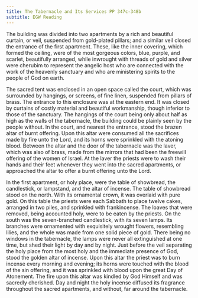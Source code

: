 ```yaml
---
title: The Tabernacle and Its Services PP 347c-348b
subtitle: EGW Reading
---
```


The building was divided into two apartments by a rich and beautiful curtain, or veil, suspended from gold-plated pillars; and a similar veil closed the entrance of the first apartment. These, like the inner covering, which formed the ceiling, were of the most gorgeous colors, blue, purple, and scarlet, beautifully arranged, while inwrought with threads of gold and silver were cherubim to represent the angelic host who are connected with the work of the heavenly sanctuary and who are ministering spirits to the people of God on earth.

The sacred tent was enclosed in an open space called the court, which was surrounded by hangings, or screens, of fine linen, suspended from pillars of brass. The entrance to this enclosure was at the eastern end. It was closed by curtains of costly material and beautiful workmanship, though inferior to those of the sanctuary. The hangings of the court being only about half as high as the walls of the tabernacle, the building could be plainly seen by the people without. In the court, and nearest the entrance, stood the brazen altar of burnt offering. Upon this altar were consumed all the sacrifices made by fire unto the Lord, and its horns were sprinkled with the atoning blood. Between the altar and the door of the tabernacle was the laver, which was also of brass, made from the mirrors that had been the freewill offering of the women of Israel. At the laver the priests were to wash their hands and their feet whenever they went into the sacred apartments, or approached the altar to offer a burnt offering unto the Lord.

In the first apartment, or holy place, were the table of showbread, the candlestick, or lampstand, and the altar of incense. The table of showbread stood on the north. With its ornamental crown, it was overlaid with pure gold. On this table the priests were each Sabbath to place twelve cakes, arranged in two piles, and sprinkled with frankincense. The loaves that were removed, being accounted holy, were to be eaten by the priests. On the south was the seven-branched candlestick, with its seven lamps. Its branches were ornamented with exquisitely wrought flowers, resembling lilies, and the whole was made from one solid piece of gold. There being no windows in the tabernacle, the lamps were never all extinguished at one time, but shed their light by day and by night. Just before the veil separating the holy place from the most holy and the immediate presence of God, stood the golden altar of incense. Upon this altar the priest was to burn incense every morning and evening; its horns were touched with the blood of the sin offering, and it was sprinkled with blood upon the great Day of Atonement. The fire upon this altar was kindled by God Himself and was sacredly cherished. Day and night the holy incense diffused its fragrance throughout the sacred apartments, and without, far around the tabernacle.